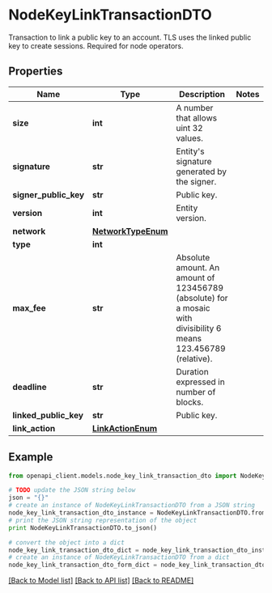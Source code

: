 # NodeKeyLinkTransactionDTO

Transaction to link a public key to an account. TLS uses the linked public key to create sessions. Required for node operators.  

## Properties

Name | Type | Description | Notes
------------ | ------------- | ------------- | -------------
**size** | **int** | A number that allows uint 32 values. | 
**signature** | **str** | Entity&#39;s signature generated by the signer. | 
**signer_public_key** | **str** | Public key. | 
**version** | **int** | Entity version. | 
**network** | [**NetworkTypeEnum**](NetworkTypeEnum.md) |  | 
**type** | **int** |  | 
**max_fee** | **str** | Absolute amount. An amount of 123456789 (absolute) for a mosaic with divisibility 6 means 123.456789 (relative). | 
**deadline** | **str** | Duration expressed in number of blocks. | 
**linked_public_key** | **str** | Public key. | 
**link_action** | [**LinkActionEnum**](LinkActionEnum.md) |  | 

## Example

```python
from openapi_client.models.node_key_link_transaction_dto import NodeKeyLinkTransactionDTO

# TODO update the JSON string below
json = "{}"
# create an instance of NodeKeyLinkTransactionDTO from a JSON string
node_key_link_transaction_dto_instance = NodeKeyLinkTransactionDTO.from_json(json)
# print the JSON string representation of the object
print NodeKeyLinkTransactionDTO.to_json()

# convert the object into a dict
node_key_link_transaction_dto_dict = node_key_link_transaction_dto_instance.to_dict()
# create an instance of NodeKeyLinkTransactionDTO from a dict
node_key_link_transaction_dto_form_dict = node_key_link_transaction_dto.from_dict(node_key_link_transaction_dto_dict)
```
[[Back to Model list]](../README.md#documentation-for-models) [[Back to API list]](../README.md#documentation-for-api-endpoints) [[Back to README]](../README.md)


